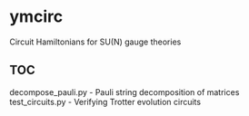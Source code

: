# ymcirc
Circuit Hamiltonians for SU(N) gauge theories

## TOC
decompose_pauli.py - Pauli string decomposition of matrices  
test_circuits.py - Verifying Trotter evolution circuits
